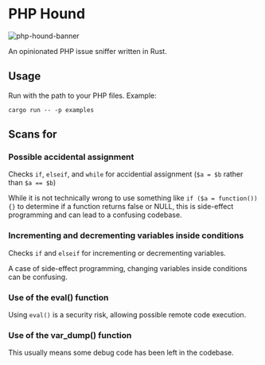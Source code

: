 # PHP Hound

![php-hound-banner](https://github.com/user-attachments/assets/7fcd6bcf-a837-4d00-a101-b60f260120c9)

An opinionated PHP issue sniffer written in Rust.

## Usage

Run with the path to your PHP files. Example:

`cargo run -- -p examples`

## Scans for

### Possible accidental assignment

Checks `if`, `elseif`, and `while` for accidential assignment
(`$a = $b` rather than `$a == $b`)

While it is not technically wrong to use something like `if ($a = function()) {}` to
determine if a function returns false or NULL, this is side-effect programming and
can lead to a confusing codebase.

### Incrementing and decrementing variables inside conditions

Checks `if` and `elseif` for incrementing or decrementing variables.

A case of side-effect programming, changing variables inside conditions can
be confusing.

### Use of the eval() function

Using `eval()` is a security risk, allowing possible remote code execution.

### Use of the var_dump() function

This usually means some debug code has been left in the codebase.
